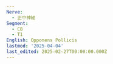 ```yaml
---
Nerve:
  - 正中神経
Segment:
  - C8
  - T1
English: Opponens Pollicis
lastmod: '2025-04-04'
last_edited: 2025-02-27T00:00:00.000Z
---
```



